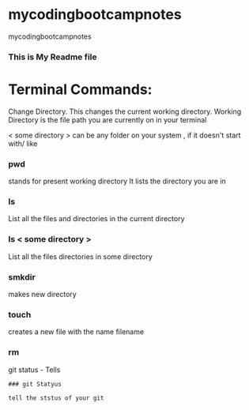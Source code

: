 # mycodingbootcampnotes
mycodingbootcampnotes

### This is My Readme file

# Terminal Commands:
Change Directory. This changes the current working directory. Working Directory is the file path you are currently on in your terminal 

< some directory > can be any folder on your system , if it doesn't start with/ like 




### pwd
stands for present working directory It lists the directory you are in 

### ls
List all the files and directories in the current directory

### ls < some directory >

List all the files directories in some directory 

### smkdir

makes new directory 

### touch <filename> 
creates a new file with the name filename 

### rm 


git status - Tells 
    

    ### git Statyus

    tell the ststus of your git 
